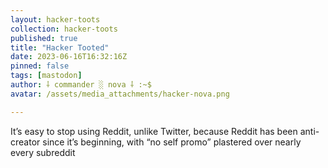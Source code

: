 ```yaml
---
layout: hacker-toots
collection: hacker-toots
published: true
title: "Hacker Tooted"
date: 2023-06-16T16:32:16Z
pinned: false
tags: [mastodon]
author: ⸸ commander ░ nova ⸸ :~$
avatar: /assets/media_attachments/hacker-nova.png

---
```


<p>It’s easy to stop using Reddit, unlike Twitter, because Reddit has been anti-creator since it’s beginning, with “no self promo” plastered over nearly every subreddit</p>


